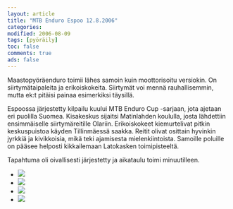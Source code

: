 ```yaml
--- 
layout: article 
title: "MTB Enduro Espoo 12.8.2006" 
categories: 
modified: 2006-08-09 
tags: [pyöräily]
toc: false 
comments: true 
ads: false 
--- 
```


Maastopyöräenduro toimii lähes samoin kuin moottorisoitu versiokin. On
siirtymätaipaleita ja erikoiskokeita. Siirtymät voi mennä
rauhallisemmin, mutta ek:t pitäisi painaa esimerkiksi täysillä.

Espoossa järjestetty kilpailu kuului MTB Enduro Cup -sarjaan, jota
ajetaan eri puolilla Suomea. Kisakeskus sijaitsi Matinlahden koululla,
josta lähdettiin ensimmäiselle siirtymäreitille Olariin. Erikoiskokeet
kiemurtelivat pitkin keskuspuistoa käyden Tillinmäessä saakka. Reitit
olivat osittain hyvinkin jyrkkiä ja kivikkoisia, mikä teki ajamisesta
mielenkiintoista. Samoille poluille on pääsee helposti kikkailemaan
Latokasken toimipisteeltä.

Tapahtuma oli oivallisesti järjestetty ja aikataulu toimi minuutilleen.

<div class="image-gallery">

-   [![](/Media/Default/ImageGalleries/mtb-enduro-espoo-12.8.2006/Thumbnails/peruskuntofillarienduro20060812_01b.jpg)](/Media/Default/ImageGalleries/mtb-enduro-espoo-12.8.2006/peruskuntofillarienduro20060812_01b.jpg)
-   [![](/Media/Default/ImageGalleries/mtb-enduro-espoo-12.8.2006/Thumbnails/peruskuntofillarienduro20060812_02b.jpg)](/Media/Default/ImageGalleries/mtb-enduro-espoo-12.8.2006/peruskuntofillarienduro20060812_02b.jpg)
-   [![](/Media/Default/ImageGalleries/mtb-enduro-espoo-12.8.2006/Thumbnails/peruskuntofillarienduro20060812_03b.jpg)](/Media/Default/ImageGalleries/mtb-enduro-espoo-12.8.2006/peruskuntofillarienduro20060812_03b.jpg)
-   [![](/Media/Default/ImageGalleries/mtb-enduro-espoo-12.8.2006/Thumbnails/peruskuntofillarienduro20060812_04b.jpg)](/Media/Default/ImageGalleries/mtb-enduro-espoo-12.8.2006/peruskuntofillarienduro20060812_04b.jpg)

</div>
